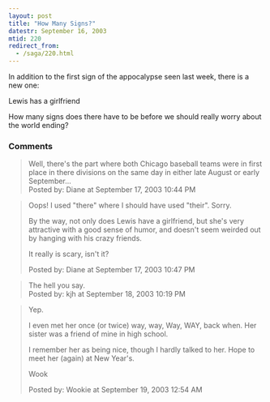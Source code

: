 ```yaml
---
layout: post
title: "How Many Signs?"
datestr: September 16, 2003
mtid: 220
redirect_from:
  - /saga/220.html
---
```


In addition to the first sign of the appocalypse seen last week, there is a new one:

Lewis has a girlfriend

How many signs does there have to be before we should really worry about the world ending?

### Comments

<blockquote>
Well, there's the part where both Chicago baseball teams were in first place in there divisions on the same day in either late August or early September...
<div class="post-meta">Posted by: Diane at September 17, 2003 10:44 PM</div> </blockquote>
<blockquote>
Oops! I used "there" where I should have used "their". Sorry.

By the way, not only does Lewis have a girlfriend, but she's very attractive with a good sense of humor, and doesn't seem weirded out by hanging with his crazy friends.

It really is scary, isn't it?
<div class="post-meta">Posted by: Diane at September 17, 2003 10:47 PM</div> </blockquote>
<blockquote>
The hell you say.<br />

<div class="post-meta">Posted by: kjh at September 18, 2003 10:19 PM</div> </blockquote>
<blockquote>
Yep.

I even met her once (or twice) way, way, Way, WAY, back when.  Her sister was a friend of mine in high school.

I remember her as being nice, though I hardly talked to her.  Hope to meet her (again) at New Year's.

Wook
<div class="post-meta">Posted by: Wookie at September 19, 2003 12:54 AM</div> </blockquote>

